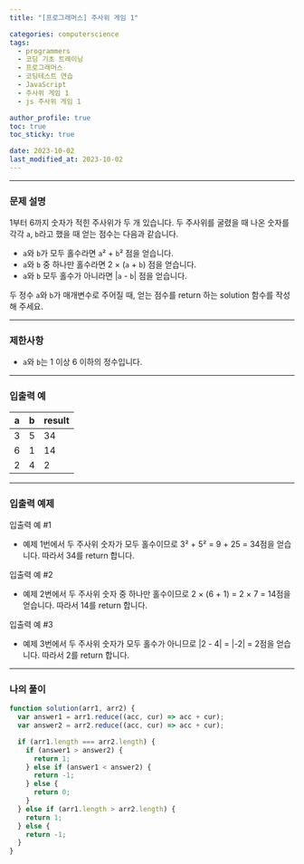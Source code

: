```yaml
---
title: "[프로그래머스] 주사위 게임 1"

categories: computerscience
tags:
  - programmers
  - 코딩 기초 트레이닝
  - 프로그래머스
  - 코딩테스트 연습
  - JavaScript
  - 주사위 게임 1
  - js 주사위 게임 1

author_profile: true
toc: true
toc_sticky: true

date: 2023-10-02
last_modified_at: 2023-10-02
---
```


---

### 문제 설명

1부터 6까지 숫자가 적힌 주사위가 두 개 있습니다. 두 주사위를 굴렸을 때 나온 숫자를 각각 `a`, `b`라고 했을 때 얻는 점수는 다음과 같습니다.

- `a`와 `b`가 모두 홀수라면 `a`² + `b`² 점을 얻습니다.
- `a`와 `b` 중 하나만 홀수라면 2 × (`a` + `b`) 점을 얻습니다.
- `a`와 `b` 모두 홀수가 아니라면 |`a` - `b`| 점을 얻습니다.

두 정수 `a`와 `b`가 매개변수로 주어질 때, 얻는 점수를 return 하는 solution 함수를 작성해 주세요.

---

### 제한사항

- `a`와 `b`는 1 이상 6 이하의 정수입니다.

---

### 입출력 예

| a   | b   | result |
| --- | --- | ------ |
| 3   | 5   | 34     |
| 6   | 1   | 14     |
| 2   | 4   | 2      |

---

### 입출력 예제

입출력 예 #1

- 예제 1번에서 두 주사위 숫자가 모두 홀수이므로 3² + 5² = 9 + 25 = 34점을 얻습니다. 따라서 34를 return 합니다.

입출력 예 #2

- 예제 2번에서 두 주사위 숫자 중 하나만 홀수이므로 2 × (6 + 1) = 2 × 7 = 14점을 얻습니다. 따라서 14를 return 합니다.

입출력 예 #3

- 예제 3번에서 두 주사위 숫자가 모두 홀수가 아니므로 |2 - 4| = |-2| = 2점을 얻습니다. 따라서 2를 return 합니다.

---

### 나의 풀이

```jsx
function solution(arr1, arr2) {
  var answer1 = arr1.reduce((acc, cur) => acc + cur);
  var answer2 = arr2.reduce((acc, cur) => acc + cur);

  if (arr1.length === arr2.length) {
    if (answer1 > answer2) {
      return 1;
    } else if (answer1 < answer2) {
      return -1;
    } else {
      return 0;
    }
  } else if (arr1.length > arr2.length) {
    return 1;
  } else {
    return -1;
  }
}
```
